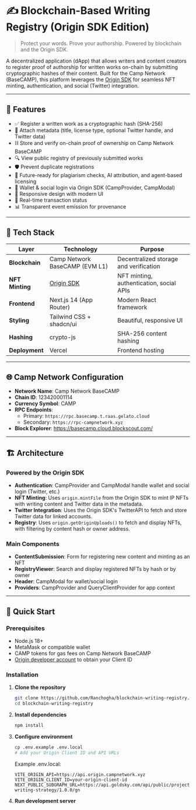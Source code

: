 # ✍️ Blockchain-Based Writing Registry (Origin SDK Edition)

> Protect your words. Prove your authorship. Powered by blockchain and the Origin SDK.

A decentralized application (dApp) that allows writers and content creators to register proof of authorship for written works on-chain by submitting cryptographic hashes of their content. Built for the Camp Network (BaseCAMP), this platform leverages the [Origin SDK](https://docs.campnetwork.xyz/origin-v1/origin-sdk) for seamless NFT minting, authentication, and social (Twitter) integration.

---

## 🚀 Features

- ✅ Register a written work as a cryptographic hash (SHA-256)
- 🧾 Attach metadata (title, license type, optional Twitter handle, and Twitter data)
- ⛓️ Store and verify on-chain proof of ownership on Camp Network BaseCAMP
- 🔍 View public registry of previously submitted works
- 🛡️ Prevent duplicate registrations
- 🧠 Future-ready for plagiarism checks, AI attribution, and agent-based licensing
- 💼 Wallet & social login via Origin SDK (CampProvider, CampModal)
- 📱 Responsive design with modern UI
- 🔄 Real-time transaction status
- 📊 Transparent event emission for provenance

---

## 🧱 Tech Stack

| Layer | Technology | Purpose |
|-------|------------|---------|
| **Blockchain** | Camp Network BaseCAMP (EVM L1) | Decentralized storage and verification |
| **NFT Minting** | [Origin SDK](https://docs.campnetwork.xyz/origin-v1/origin-sdk) | NFT minting, authentication, social APIs |
| **Frontend** | Next.js 14 (App Router) | Modern React framework |
| **Styling** | Tailwind CSS + shadcn/ui | Beautiful, responsive UI |
| **Hashing** | crypto-js | SHA-256 content hashing |
| **Deployment** | Vercel | Frontend hosting |

---

## 🌐 Camp Network Configuration

- **Network Name**: Camp Network BaseCAMP
- **Chain ID**: 123420001114
- **Currency Symbol**: CAMP
- **RPC Endpoints**:
  - Primary: `https://rpc.basecamp.t.raas.gelato.cloud`
  - Secondary: `https://rpc-campnetwork.xyz`
- **Block Explorer**: https://basecamp.cloud.blockscout.com/

---

## 🏗️ Architecture

### Powered by the Origin SDK
- **Authentication**: CampProvider and CampModal handle wallet and social login (Twitter, etc.)
- **NFT Minting**: Uses `origin.mintFile` from the Origin SDK to mint IP NFTs with writing content and Twitter data in the metadata.
- **Twitter Integration**: Uses the Origin SDK's TwitterAPI to fetch and store Twitter data for linked accounts.
- **Registry**: Uses `origin.getOriginUploads()` to fetch and display NFTs, with filtering by content hash or owner address.

### Main Components
- **ContentSubmission**: Form for registering new content and minting as an NFT
- **RegistryViewer**: Search and display registered NFTs by hash or by owner
- **Header**: CampModal for wallet/social login
- **Providers**: CampProvider and QueryClientProvider for app context

---

## 🚀 Quick Start

### Prerequisites
- Node.js 18+
- MetaMask or compatible wallet
- CAMP tokens for gas fees on Camp Network BaseCAMP
- [Origin developer account](https://docs.campnetwork.xyz/origin-v1/getting-started) to obtain your Client ID

### Installation

1. **Clone the repository**
   ```bash
   git clone https://github.com/Ranchogha/blockchain-writing-registry.git
   cd blockchain-writing-registry
   ```

2. **Install dependencies**
   ```bash
   npm install
   ```

3. **Configure environment**
   ```bash
   cp .env.example .env.local
   # Add your Origin Client ID and API URLs
   ```
   Example .env.local:
   ```env
   VITE_ORIGIN_API=https://api.origin.campnetwork.xyz
   VITE_ORIGIN_CLIENT_ID=your-origin-client-id
   NEXT_PUBLIC_SUBGRAPH_URL=https://api.goldsky.com/api/public/project_cmdhxq7767k6a01umch9m1nq0/subgraphs/blockchain-writing-strategy/1.0.0/gn
   ```

4. **Run development server**
   ```